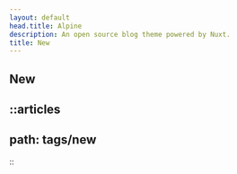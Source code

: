 ```yaml
---
layout: default
head.title: Alpine
description: An open source blog theme powered by Nuxt.
title: New
---
```


## New
::articles
---
path: tags/new
---
::